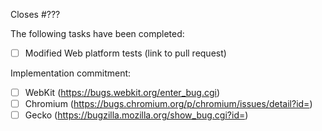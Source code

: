 Closes #???

The following tasks have been completed:

 * [ ] Modified Web platform tests (link to pull request)

Implementation commitment:

 * [ ] WebKit (https://bugs.webkit.org/enter_bug.cgi)
 * [ ] Chromium (https://bugs.chromium.org/p/chromium/issues/detail?id=)
 * [ ] Gecko (https://bugzilla.mozilla.org/show_bug.cgi?id=)
